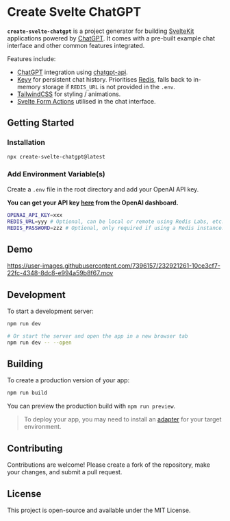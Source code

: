 # Create Svelte ChatGPT

**`create-svelte-chatgpt`** is a project generator for building [SvelteKit](https://kit.svelte.dev/) applications powered by [ChatGPT](https://platform.openai.com/docs/api-reference). It comes with a pre-built example chat interface and other common features integrated.

Features include:

- [ChatGPT](https://platform.openai.com/docs/api-reference) integration using [chatgpt-api](https://github.com/transitive-bullshit/chatgpt-api).
- [Keyv](https://github.com/jaredwray/keyv) for persistent chat history. Prioritises [Redis](https://redis.io/), falls back to in-memory storage if `REDIS_URL` is not provided in the `.env`.
- [TailwindCSS](https://tailwindcss.com/) for styling / animations.
- [Svelte Form Actions](https://kit.svelte.dev/docs/form-actions) utilised in the chat interface.

## Getting Started

### Installation

```bash
npx create-svelte-chatgpt@latest
```

### Add Environment Variable(s)

Create a `.env` file in the root directory and add your OpenAI API key.

**You can get your API key [here](https://platform.openai.com/account/api-keys) from the OpenAI dashboard.**

```bash
OPENAI_API_KEY=xxx
REDIS_URL=yyy # Optional, can be local or remote using Redis Labs, etc. Falls back to in-memory storage if not provided.
REDIS_PASSWORD=zzz # Optional, only required if using a Redis instance.
```

## Demo

https://user-images.githubusercontent.com/7396157/232921261-10ce3cf7-22fc-4348-8dc8-e994a59b8f67.mov


## Development

To start a development server:

```bash
npm run dev

# Or start the server and open the app in a new browser tab
npm run dev -- --open
```

## Building

To create a production version of your app:

```bash
npm run build
```

You can preview the production build with `npm run preview`.

> To deploy your app, you may need to install an [adapter](https://kit.svelte.dev/docs/adapters) for your target environment.

## Contributing

Contributions are welcome! Please create a fork of the repository, make your changes, and submit a pull request.

## License

This project is open-source and available under the MIT License.
